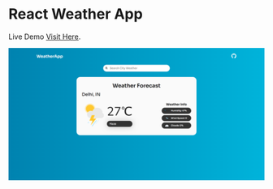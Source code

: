 # React Weather App 

Live Demo [Visit Here](https://react-weather-app-fawn-five.vercel.app/).

![alt text](result.png)
